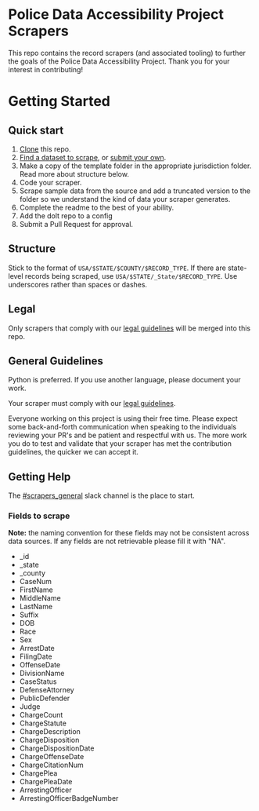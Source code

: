 # Police Data Accessibility Project Scrapers
This repo contains the record scrapers (and associated tooling) to further the goals of the Police Data Accessibility Project. Thank you for your interest in contributing!

# Getting Started
## Quick start
1. [Clone](https://docs.github.com/en/github/creating-cloning-and-archiving-repositories/cloning-a-repository) this repo.
2. [Find a dataset to scrape](https://www.dolthub.com/repositories/pdap/datasets/), or [submit your own](https://docs.google.com/document/d/1cxvH_O6XwXNmjs5oJi5gR5Y3mLnYENq6XBYbNrfz3ko/edit).
3. Make a copy of the template folder in the appropriate jurisdiction folder. Read more about structure below.
6. Code your scraper.
7. Scrape sample data from the source and add a truncated version to the folder so we understand the kind of data your scraper generates.
8. Complete the readme to the best of your ability.
9. Add the dolt repo to a config
10. Submit a Pull Request for approval.

## Structure
Stick to the format of `USA/$STATE/$COUNTY/$RECORD_TYPE`. If there are state-level records being scraped, use `USA/$STATE/_State/$RECORD_TYPE`. Use underscores rather than spaces or dashes.

## Legal
Only scrapers that comply with our [legal guidelines](https://docs.google.com/document/d/1gjnH0S18iBI20K1pfs4M3wuMqcLE_ZSgt71ITUY2Fbk/edit) will be merged into this repo.

## General Guidelines
Python is preferred. If you use another language, please document your work.

Your scraper must comply with our [legal guidelines](https://docs.google.com/document/d/1gjnH0S18iBI20K1pfs4M3wuMqcLE_ZSgt71ITUY2Fbk/edit).

Everyone working on this project is using their free time. Please expect some back-and-forth communication when speaking to the individuals reviewing your PR's and be patient and respectful with us. The more work you do to test and validate that your scraper has met the contribution guidelines, the quicker we can accept it.

## Getting Help
The [#scrapers_general](https://policeaccessibility.slack.com/archives/C013XH00WHZ) slack channel is the place to start.

### Fields to scrape
**Note:** the naming convention for these fields may not be consistent across data sources. If any fields are not retrievable please fill it with "NA". 
* _id
* _state
* _county
* CaseNum
* FirstName
* MiddleName
* LastName
* Suffix
* DOB
* Race
* Sex
* ArrestDate
* FilingDate
* OffenseDate
* DivisionName
* CaseStatus
* DefenseAttorney
* PublicDefender
* Judge
* ChargeCount
* ChargeStatute
* ChargeDescription
* ChargeDisposition
* ChargeDispositionDate
* ChargeOffenseDate
* ChargeCitationNum
* ChargePlea
* ChargePleaDate
* ArrestingOfficer
* ArrestingOfficerBadgeNumber
